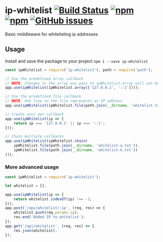 # ip-whitelist [![Build Status](https://travis-ci.org/mbrandau/ip-whitelist.svg?branch=master)](https://travis-ci.org/mbrandau/ip-whitelist) [![npm](https://img.shields.io/npm/v/ip-whitelist.svg)](https://www.npmjs.com/package/ip-whitelist) [![npm](https://img.shields.io/npm/dt/ip-whitelist.svg)](https://www.npmjs.com/package/ip-whitelist) [![GitHub issues](https://img.shields.io/github/issues/mbrandau/ip-whitelist.svg)](https://github.com/mbrandau/ip-whitelist/issues)
Basic middleware for whitelisting ip addresses

## Usage

Install and save the package to your project `npm i --save ip-whitelist`

```js
const ipWhitelist = require('ip-whitelist'), path = require('path');

// Use the predefined array callback
// NOTE: Changes in the array you pass to ipWhitelist.array will not be considered!
app.use(ipWhitelist(ipWhitelist.array(['127.0.0.1', '::1'])));

// Use the predefined file callback
// NOTE: One line in the file represents an IP address
app.use(ipWhitelist(ipWhitelist.file(path.join(__dirname, 'whitelist.txt'))));

// Create your own callback
app.use(ipWhitelist(ip => {
    return ip === '127.0.0.1' || ip === '::1';
}));

// Chain multiple callbacks
app.use(ipWhitelist(ipWhitelist.chain(
    ipWhitelist.file(path.join(__dirname, 'whitelist-a.txt')),
    ipWhitelist.file(path.join(__dirname, 'whitelist-b.txt'))
)));
```

### More advanced usage

```js
const ipWhitelist = require('ip-whitelist');

let whitelist = [];

app.use(ipWhitelist(ip => {
    return whitelist.indexOf(ip) !== -1;
}));
app.post('/api/whitelist/:ip', (req, res) => {
    whitelist.push(req.params.ip);
    res.end('Added IP to whitelist');
});
app.get('/api/whitelist', (req, res) => {
    res.json(whitelist);
});
```